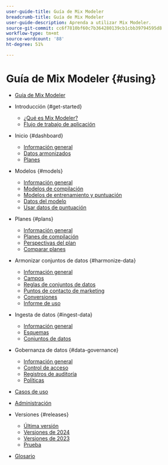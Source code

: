```yaml
---
user-guide-title: Guía de Mix Modeler
breadcrumb-title: Guía de Mix Modeler
user-guide-description: Aprenda a utilizar Mix Modeler.
source-git-commit: cc6f7810bf60c7b364280139cb1cbb39794595d8
workflow-type: tm+mt
source-wordcount: '88'
ht-degree: 51%

---
```


# Guía de Mix Modeler {#using}

+ [Guía de Mix Modeler](/help/overview.md)

+ Introducción {#get-started}
   + [¿Qué es Mix Modeler?](/help/get-started/about.md)
   + [Flujo de trabajo de aplicación](/help/get-started/workflow.md)

+ Inicio {#dashboard}
   + [Información general](/help/dashboard/overview.md)
   + [Datos armonizados](/help/dashboard/harmonized-data.md)
   + [Planes](/help/dashboard/plans.md)

+ Modelos {#models}
   + [Información general](/help/models/overview.md)
   + [Modelos de compilación](/help/models/build.md)
   + [Modelos de entrenamiento y puntuación](/help/models/train-score.md)
   + [Datos del modelo](/help/models/insights.md)
   + [Usar datos de puntuación](/help/models/scoring-data.md)

+ Planes {#plans}
   + [Información general](/help/plans/overview.md)
   + [Planes de compilación](/help/plans/build.md)
   + [Perspectivas del plan](/help/plans/insights.md)
   + [Comparar planes](/help/plans/compare.md)

+ Armonizar conjuntos de datos {#harmonize-data}
   + [Información general](/help/harmonize-data/overview.md)
   + [Campos](/help/harmonize-data/fields.md)
   + [Reglas de conjuntos de datos](/help/harmonize-data/dataset-rules.md)
   + [Puntos de contacto de marketing](/help/harmonize-data/marketing-touchpoints.md)
   + [Conversiones](/help/harmonize-data/conversions.md)
   + [Informe de uso](/help/harmonize-data/usage-report.md)

+ Ingesta de datos {#ingest-data}
   + [Información general](/help/ingest-data/overview.md)
   + [Esquemas](/help/ingest-data/schemas.md)
   + [Conjuntos de datos](/help/ingest-data/datasets.md)

+ Gobernanza de datos {#data-governance}
   + [Información general](/help/data-governance/overview.md)
   + [Control de acceso](/help/data-governance/access-controls.md)
   + [Registros de auditoría](/help/data-governance/audit-logs.md)
   + [Políticas](/help/data-governance/policies.md)

+ [Casos de uso](/help/main-guide/use-cases.md)

+ [Administración](/help/main-guide/administration.md)

+ Versiones {#releases}
   + [Última versión](/help/releases/latest.md)
   + [Versiones de 2024](/help/releases/2024.md)
   + [Versiones de 2023](/help/releases/2023.md)
   + [Prueba](../releases/test.md)

+ [Glosario](/help/main-guide/glossary.md)

